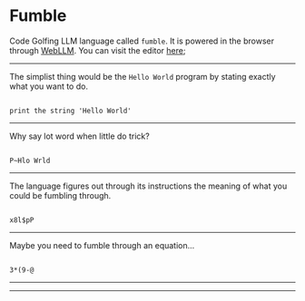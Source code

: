 # Fumble
Code Golfing LLM language called `fumble`. It is powered in the browser through [WebLLM](https://webllm.mlc.ai).
You can visit the editor [here](https://tkellehe.github.io/editor.html);


---

The simplist thing would be the `Hello World` program by stating exactly what you want to do.

<div class="fumble-v0" code="print the string 'Hello World'" collapsed>
<pre><code>
print the string 'Hello World'
</code></pre>
</div>

---

Why say lot word when little do trick?

<div class="fumble-v0" collapsed>
<pre><code>
P~Hlo Wrld
</code></pre>
</div>

---

The language figures out through its instructions the meaning of what you could be fumbling through.

<div class="fumble-v0" code="x8l$pP" collapsed>
<pre><code>
x8l$pP
</code></pre>
</div>

---

Maybe you need to fumble through an equation...


<div class="fumble-v0" code="3*(9-@" args="3" collapsed>
<pre><code>
3*(9-@
</code></pre>
</div>

---
---


<script src="versions/fumble-v0.js"></script>

